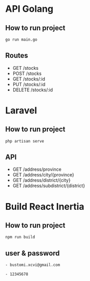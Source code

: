 <!-- api-golang -->
# API Golang
<!-- how to run project -->

## How to run project
```bash
go run main.go
```

<!-- routes -->
## Routes
- GET /stocks
- POST /stocks
- GET /stocks/:id
- PUT /stocks/:id
- DELETE /stocks/:id



# Laravel 
<!-- how to run project -->

## How to run project
```bash
php artisan serve
```

## API
- GET /address/province
- GET /address/city/{province}
- GET /address/district/{city}
- GET /address/subdistrict/{district}


# Build React Inertia
<!-- how to run project -->

## How to run project
```bash
npm run build
```


## user & password
```bash
- bustomi.xcvi@gmail.com
```
```bash
- 12345678
```
